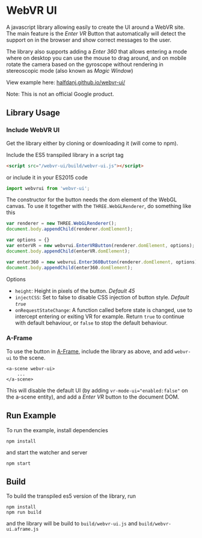 # WebVR UI

A javascript library allowing easily to create the UI around a WebVR site. The main feature is the *Enter VR* Button that automatically will detect the support on in the browser and show correct messages to the user. 

The library also supports adding a *Enter 360* that allows entering a mode where on desktop you can use the mouse to drag around, and on mobile rotate the camera based on the gyroscope without rendering in stereoscopic mode (also known as *Magic Window*)
 
View example here: [halfdanj.github.io/webvr-ui/](http://halfdanj.github.io/webvr-ui/)

Note: This is not an official Google product.

## Library Usage
### Include WebVR UI
Get the library either by cloning or downloading it (will come to npm). 

Include the ES5 transpiled library in a script tag

```html
<script src="/webvr-ui/build/webvr-ui.js"></script>
```

or include it in your ES2015 code 

```javascript
import webvrui from 'webvr-ui';
```

The constructor for the button needs the dom element of the WebGL canvas. To use it together with the `THREE.WebGLRenderer`, do something like this

```javascript
var renderer = new THREE.WebGLRenderer();
document.body.appendChild(renderer.domElement);

var options = {}
var enterVR = new webvrui.EnterVRButton(renderer.domElement, options);
document.body.appendChild(enterVR.domElement);

var enter360 = new webvrui.Enter360Button(renderer.domElement, options);
document.body.appendChild(enter360.domElement);
```

Options
- `height`: Height in pixels of the button. *Default 45* 
- `injectCSS`: Set to false to disable CSS injection of button style. *Default `true`*
- `onRequestStateChange`: A function called before state is changed, use to intercept entering or exiting VR for example. Return `true` to continue with default behaviour, or `false` to stop the default behaviour.    

### A-Frame
To use the button in [A-Frame](https://aframe.io/), include the library as above, and add `webvr-ui` to the scene.

```
<a-scene webvr-ui>
    ...
</a-scene>
``` 

This will disable the default UI (by adding `vr-mode-ui="enabled:false"` on the a-scene entity), and add a *Enter VR* button to the document DOM.  

## Run Example
To run the example, install dependencies 

```
npm install
```

and start the watcher and server

```
npm start
```

## Build
To build the transpiled es5 version of the library, run 

```
npm install
npm run build
```

and the library will be build to `build/webvr-ui.js` and `build/webvr-ui.aframe.js`